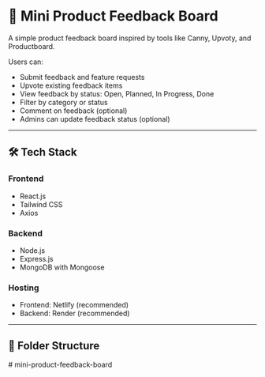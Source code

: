 # 🧩 Mini Product Feedback Board

A simple product feedback board inspired by tools like Canny, Upvoty, and Productboard.

Users can:
- Submit feedback and feature requests
- Upvote existing feedback items
- View feedback by status: Open, Planned, In Progress, Done
- Filter by category or status
- Comment on feedback (optional)
- Admins can update feedback status (optional)

---

## 🛠 Tech Stack

### Frontend
- React.js
- Tailwind CSS
- Axios

### Backend
- Node.js
- Express.js
- MongoDB with Mongoose

### Hosting
- Frontend: Netlify (recommended)
- Backend: Render (recommended)

---

## 📁 Folder Structure

#   m i n i - p r o d u c t - f e e d b a c k - b o a r d  
 